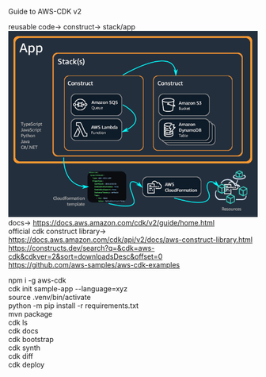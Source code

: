 Guide to AWS-CDK v2  

reusable code-> construct-> stack/app  
![Alt text](image.png)  
docs-> https://docs.aws.amazon.com/cdk/v2/guide/home.html  
official cdk construct library-> https://docs.aws.amazon.com/cdk/api/v2/docs/aws-construct-library.html  
                                 https://constructs.dev/search?q=&cdk=aws-cdk&cdkver=2&sort=downloadsDesc&offset=0  
                                 https://github.com/aws-samples/aws-cdk-examples  
                                 
npm i -g aws-cdk  
cdk init sample-app --language=xyz  
source .venv/bin/activate  
python -m pip install -r requirements.txt  
mvn package  
cdk ls  
cdk docs  
cdk bootstrap  
cdk synth  
cdk diff  
cdk deploy  

